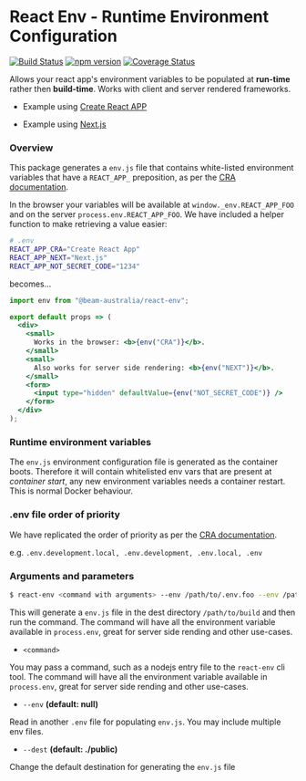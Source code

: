 # React Env - Runtime Environment Configuration

[![Build Status](https://travis-ci.org/beam-australia/react-env.svg?branch=master)](https://travis-ci.org/beam-australia/react-env)
[![npm version](https://badge.fury.io/js/%40beam-australia%2Freact-env.svg)](https://badge.fury.io/js/%40beam-australia%2Freact-env)
[![Coverage Status](https://coveralls.io/repos/github/beam-australia/react-env/badge.svg?branch=2.0.2)](https://coveralls.io/github/beam-australia/react-env?branch=2.0.2)

Allows your react app's environment variables to be populated at **run-time** rather then **build-time**. Works with client and server rendered frameworks.

* Example using [Create React APP](examples/create-react-app/README.md)

* Example using [Next.js](examples/next.js/README.md)

### Overview

This package generates a `env.js` file that contains white-listed environment variables that have a `REACT_APP_` preposition, as per the [CRA documentation](https://facebook.github.io/create-react-app/docs/adding-custom-environment-variables).

In the browser your variables will be available at `window._env.REACT_APP_FOO` and on the server `process.env.REACT_APP_FOO`. We have included a helper function to make retrieving a value easier:

```bash
# .env
REACT_APP_CRA="Create React App"
REACT_APP_NEXT="Next.js"
REACT_APP_NOT_SECRET_CODE="1234"
```

becomes...

```jsx
import env from "@beam-australia/react-env";

export default props => (
  <div>
    <small>
      Works in the browser: <b>{env("CRA")}</b>.
    </small>
    <small>
      Also works for server side rendering: <b>{env("NEXT")}</b>.
    </small>    
    <form>
      <input type="hidden" defaultValue={env("NOT_SECRET_CODE")} />
    </form>
  </div>
);
```

### Runtime environment variables

The `env.js` environment configuration file is generated as the container boots. Therefore it will contain whitelisted env vars that are present at _container start_, any new environment variables needs a container restart. This is normal Docker behaviour.

### .env file order of priority

We have replicated the order of priority as per the [CRA documentation](https://facebook.github.io/create-react-app/docs/adding-custom-environment-variables#what-other-env-files-can-be-used).

e.g. `.env.development.local, .env.development, .env.local, .env`

### Arguments and parameters


```bash
$ react-env <command with arguments> --env /path/to/.env.foo --env /path/to/.env.bar --dest /path/to/build
```

This will generate a `env.js` file in the dest directory `/path/to/build` and then run the command. The command will have all the environment variable available in `process.env`, great for server side rending and other use-cases.

* `<command>` 

You may pass a command, such as a nodejs entry file to the `react-env` cli tool. The command will have all the environment variable available in `process.env`, great for server side rending and other use-cases.

* `--env` **(default: null)**

Read in another `.env` file for populating `env.js`. You may include multiple env files.

* `--dest` **(default: ./public)**

Change the default destination for generating the `env.js` file
